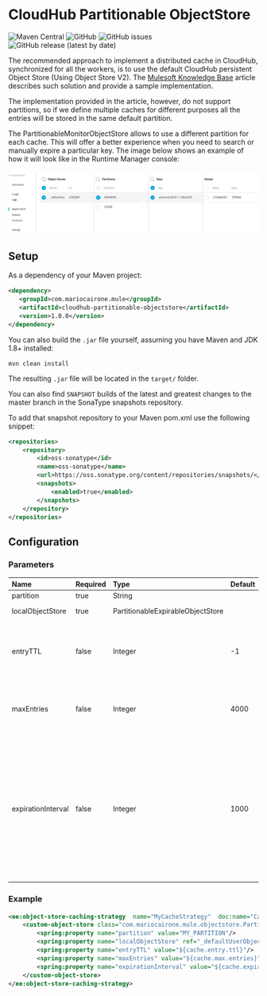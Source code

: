 # CloudHub Partitionable ObjectStore
![Maven Central](https://img.shields.io/maven-central/v/com.mariocairone.mule/cloudhub-partitionable-objectstore?style=flat-square) ![GitHub](https://img.shields.io/github/license/mariocairone/cloudhub-partitionable-objectstore) ![GitHub issues](https://img.shields.io/github/issues/mariocairone/cloudhub-partitionable-objectstore) ![GitHub release (latest by date)](https://img.shields.io/github/v/release/mariocairone/cloudhub-partitionable-objectstore?style=social)

The recommended approach to implement a distributed cache in CloudHub, synchronized for all the workers, is to use the default CloudHub persistent Object Store (Using Object Store V2).
The [Mulesoft Knowledge Base][f338c593] article describes such solution and provide a sample implementation.

The implementation provided in the article, however, do not support partitions, so if we define multiple caches for different purposes all the entries will be stored in the same default partition.

The PartitionableMonitorObjectStore allows to use a different partition for each cache. This will offer a better experience when you need to search or manually expire a particular key.
The image below shows an example of how it will look like in the Runtime Manager console:    
<br/>
![Object Store](images/ObjectStoreView.PNG)

## Setup

As a dependency of your Maven project:

```xml
<dependency>
   <groupId>com.mariocairone.mule</groupId>
   <artifactId>cloudhub-partitionable-objectstore</artifactId>
   <version>1.0.0</version>
</dependency>
```

You can also build the `.jar` file yourself, assuming you have Maven and JDK 1.8+ installed:
```shell
mvn clean install
```

The resulting `.jar` file will be located in the `target/` folder.

You can also find `SNAPSHOT` builds of the latest and greatest changes to the master branch in the SonaType snapshots repository.

To add that snapshot repository to your Maven pom.xml use the following snippet:
```xml
<repositories>
    <repository>
        <id>oss-sonatype</id>
        <name>oss-sonatype</name>
        <url>https://oss.sonatype.org/content/repositories/snapshots/</url>
        <snapshots>
            <enabled>true</enabled>
        </snapshots>
    </repository>
</repositories>
```

## Configuration

### Parameters

| Name               | Required | Type                              | Default | Description                                                                                                                                                                                                                                                                                            |
|:-------------------|:---------|:----------------------------------|:--------|:-------------------------------------------------------------------------------------------------------------------------------------------------------------------------------------------------------------------------------------------------------------------------------------------------------|
| partition          | true     | String                            |         | The partition name                                                                                                                                                                                                                                                                                     |
| localObjectStore   | true     | PartitionableExpirableObjectStore |         | The object store instance                                                                                                                                                                                                                                                                              |
| entryTTL           | false    | Integer                           | -1      | The time-to-live for each entry, specified in milliseconds.If <em>-1</em> entries will never expire. <b>Do not combine this with an unbounded store!</b>                                                                                                                                               |
| maxEntries         | false    | Integer                           | 4000    | The maximum number of entries that this store keeps around. Specify <em>-1</em> if the store is supposed to be "unbounded".                                                                                                                                                                            |
| expirationInterval | false    | Integer                           | 1000    | The interval for periodic bounded size enforcement and entry expiration, specified in milliseconds.Arbitrary positive values between 1 millisecond and several hours or days are possible, but should be chosen carefully according to the expected message rate to prevent  out of memory conditions. |


### Example

```xml
<ee:object-store-caching-strategy  name="MyCacheStrategy"  doc:name="Caching Strategy" keyGenerationExpression="#[flowVars.cacheKey]">
	<custom-object-store class="com.mariocairone.mule.objectstore.PartitionableMonitorObjectStore">
		<spring:property name="partition" value="MY_PARTITION"/>
		<spring:property name="localObjectStore" ref="_defaultUserObjectStore"/>
		<spring:property name="entryTTL" value="${cache.entry.ttl}"/>
		<spring:property name="maxEntries" value="${cache.max.entries}"/>
		<spring:property name="expirationInterval" value="${cache.expiration.interval}"/>
	</custom-object-store>
</ee:object-store-caching-strategy>
```
[f338c593]: https://help.mulesoft.com/s/article/How-to-implement-a-distributed-cache-on-CloudHub-using-ObjectStore "Distributed Cache on CloudHub"
